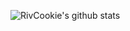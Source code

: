 ![RivCookie's github stats](https://github-readme-stats.vercel.app/api?username=RivCookie&show_icons=true&theme=cobalt)
